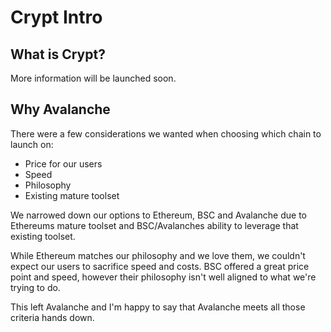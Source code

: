 # Crypt Intro

## What is Crypt?

More information will be launched soon. 

## Why Avalanche

There were a few considerations we wanted when choosing which chain to launch on:

* Price for our users
* Speed
* Philosophy
* Existing mature toolset

We narrowed down our options to Ethereum, BSC and Avalanche due to Ethereums mature toolset and BSC/Avalanches ability to leverage that existing toolset. 

While Ethereum matches our philosophy and we love them, we couldn't expect our users to sacrifice speed and costs. BSC offered a great price point and speed, however their philosophy isn't well aligned to what we're trying to do.

This left Avalanche and I'm happy to say that Avalanche meets all those criteria hands down. 

